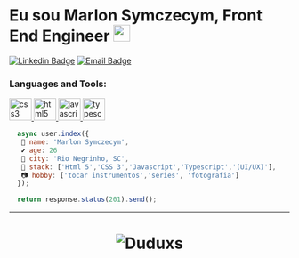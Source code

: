# Eu sou Marlon Symczecym, Front End Engineer <img src="https://github.com/TheDudeThatCode/TheDudeThatCode/blob/master/Assets/Mario_Hello_Big.gif" width="30px">

[![Linkedin Badge](https://img.shields.io/badge/-Linkedin-6633cc?style=flat-square&logo=Linkedin&logoColor=white&color=blue&link=https://www.linkedin.com/in/marlonsymczecym/)](https://www.linkedin.com/in/marlonsymczecym/)
[![Email Badge](https://img.shields.io/badge/-Email-c14438?style=flat-square&logo=Email&logoColor=white&color=red&link=mailto:marlonsymczecym.dev@gmail.com)](mailto:marlonsymczecym.dev@gmail.com)

<h3 align="left">Languages and Tools:</h3>
<p align="left"> <a href="https://www.w3schools.com/css/" target="_blank"> <img src="https://devicons.github.io/devicon/devicon.git/icons/css3/css3-original-wordmark.svg" alt="css3" width="40" height="40"/> </a> <a href="https://www.w3.org/html/" target="_blank"> <img src="https://devicons.github.io/devicon/devicon.git/icons/html5/html5-original-wordmark.svg" alt="html5" width="40" height="40"/> </a> <a href="https://developer.mozilla.org/en-US/docs/Web/JavaScript" target="_blank"> <img src="https://devicons.github.io/devicon/devicon.git/icons/javascript/javascript-original.svg" alt="javascript" width="40" height="40"/> </a> <a href="https://reactjs.org/" target="_blank"></a> <a href="https://www.typescriptlang.org/" target="_blank"> <img src="https://devicons.github.io/devicon/devicon.git/icons/typescript/typescript-original.svg" alt="typescript" width="40" height="40"/> </a></p>

```javascript
  async user.index({
   🐜 name: 'Marlon Symczecym',
   ✔️ age: 26
   🌴 city: 'Rio Negrinho, SC',
   👩 stack: ['Html 5','CSS 3','Javascript','Typescript','(UI/UX)'],
   📷 hobby: ['tocar instrumentos','series', 'fotografia']
  });

  return response.status(201).send();
```

<hr>
<h1 align="center">
<img alt="Duduxs" src="https://github-readme-stats.codestackr.vercel.app/api?username=marlon-Symczecym&show_icons=true&hide_border=true&theme=dark" />
</h1>
